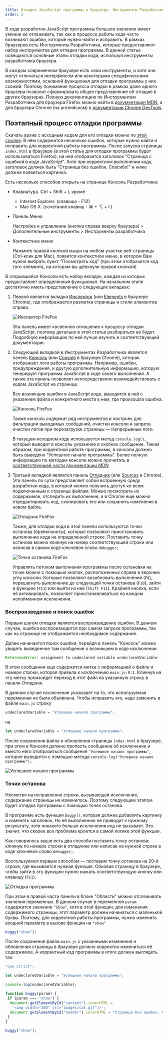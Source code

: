 ```yaml
---
title: Отладка JavaScript программы в браузере. Инструменты Разработчика
order: 3
---
```


В ходе разработки JavaScript программы большое значение имеет умение её отлаживать, так как в процессе работы кода часто возникают ошибки, которые нужно найти и исправить. В рамках браузеров есть Инструменты Разработчика, которые предоставляют набор инструментов для отладки программы. В данной статье освещаются основные этапы отладки кода, используя инструменты разработчика браузера.

В каждом современном браузере есть свои инструменты, и хотя они могут отличаться интерфейсом или некоторыми специфическими возможностями, основной функционал для отладки программы у них схожий. Поэтому понимание процесса отладки в рамках даже одного браузера позволит сформировать общее представление об отладке в других браузерах. Полную документацию по Инструментам Разработчика для браузера Firefox можно найти в [документации MDN](https://developer.mozilla.org/ru/docs/Tools), а для браузера Chrome (на английском) в [документации Chrome DevTools](https://developers.google.com/web/tools/chrome-devtools/#discover-devtools).

## Поэтапный процесс отладки программы

Скачать архив с исходным кодом для его отладки можно по [этой ссылке](/source_code/intro/troublshooting.zip). В нём содержится несколько ошибок, которые нужно найти и исправить для корректной работы программы. После запуска страницы `index.html` в браузере (в этой статье для отладки программы будет использоваться Firefox), на ней отобразится заголовок "Страница с ошибкой в коде JavaScript". Хотя при корректном выполнении кода, заголовок должен быть "Страница без ошибок. Спасибо!" и ниже должна появиться картинка.

Есть несколько способов открыть на странице Консоль Разработчика:

- Клавиатура. Ctrl + Shift + I, кроме

  - Internet Explorer. (клавиша - F12)
  - Mac OS X. (сочетание клавиш - ⌘ + ⌥ + I )

- Панель Меню

  Настройка и управление (кнопка справа вверху браузера) > Дополнительные инструменты > Инструменты разработчика

- Контекстное меню

  Нажмите правой кнопкой мыши на любом участке веб-страницы (Ctrl-клик для Mac), появится контекстное меню, в котором Вам нужно выбрать пункт "Посмотреть код" (при этом отобразится код того элемента, на котором вы щёлкнули правой кнопкой)

В открывшейся Консоли есть набор вкладок, каждая из которых предоставляет определенный функционал. На начальном этапе достаточно иметь представление о следующих вкладках:

1. Первой является вкладка [Инспектор](https://developer.mozilla.org/ru/docs/Tools/Page_Inspector) (или [Elements](https://developers.google.com/web/tools/chrome-devtools/#elements) в браузере Chrome), где отображается разметка страницы и стили элементов справа.

   ![Инспектор FireFox](/assets/images/intro/inspector.jpg)

   Эта панель имеет косвенное отношение к процессу отладки JavaScript, поэтому детально в этой статье разбираться не будет. Подробную информацию по ней лучше изучить в соответствующей документации.

2. Следующей вкладкой в Инструментах Разработчика является панель [Консоль](https://developer.mozilla.org/ru/docs/Tools/Web_Console) (или [Console](https://developers.google.com/web/tools/chrome-devtools/#console) в браузере Chrome), которая отображает логи работы программы. Например, ошибки, предупреждения, и другую дополнительную информацию, которую генерирует программа JavaScript в ходе своего выполнения. А также эта панель позволяет непосредственно взаимодействовать с кодом JavaScript на странице.

   Все возникшие ошибки в JavaScript коде, выводятся в ней с указанием файла и конкретного места в нем, где произошла ошибка.

   ![Консоль FireFox](/assets/images/intro/console.jpg)

   Также консоль содержит ряд инструментов и настроек для фильтрации выводимых сообщений, очистки консоли и запрета очистки логов при перезагрузке страницы — Непрерывные логи.

   В текущем исходном коде используется метод `console.log()`, который выводит в консоль указанное в скобках сообщение. Таким образом, при корректной работе программы, в консоли должно быть выведено "Успешное начало программы". Более полную информацию по методам консоли можно прочитать в [соответствующей части документации MDN](https://developer.mozilla.org/ru/docs/Tools/Web_Console#%D0%96%D1%83%D1%80%D0%BD%D0%B0%D0%BB%D1%8C%D0%BD%D1%8B%D0%B5_%D1%81%D0%BE%D0%BE%D0%B1%D1%89%D0%B5%D0%BD%D0%B8%D1%8F)

3. Третьей вкладкой является панель [Отладчик](https://developer.mozilla.org/ru/docs/Tools/Debugger) (или [Sources](https://developers.google.com/web/tools/chrome-devtools/#sources) в Chrome). Эта панель по сути представляет собой встроенную среду разработки кода, в которой можно получить доступ ко всем подключенным к странице файлам. Можно посмотреть их содержимое, отследить их выполнение, а в Chrome еще можно отредактировать код, скопировать его или сохранить изменения в новом файле.

   ![Отладчик FireFox](/assets/images/intro/sources.jpg)

   Также, для отладки кода в этой панели используются точки останова (брейкпоинты), которые позволяют приостановить выполнение кода на определенной строке. Поставить точку останова можно кликнув на номер соответствующей строки или написав в самом коде ключевое слово `debugger;`

   ![Точки останова FireFox](/assets/images/intro/breakpoints.jpg)

   Управлять потоком выполнения программы после остановки на точке можно с помощью кнопок, расположенных справа в верхнем углу консоли. Которые позволяют возобновить выполнение (`F8`), перешагнуть выполнение до следующей точки останова (`F10`), зайти в функцию (`F11`) или выйти из неё (`Shift F11`). Крайняя кнопка, если её активировать, позволяет приостанавливаться на каждом непойманном исключении.

### Воспроизведение и поиск ошибок

Первым шагом отладки является воспроизведение ошибки. В данном случае, ошибка воспроизводится при самом запуске программы, так как на странице не отображается необходимое содержание.

Далее начинается поиск ошибки, перейдя в панель "Консоль" можно увидеть выведенное там сообщение о возникшем в коде исключении.

```javascript
ReferenceError: assignment to undeclared variable undeclaredVariable
```

В этом сообщении еще содержится метка с информацией о файле и номере строки, которая привела к исключению `main.js:8:1`. Кликнув на эту метку произойдет переход в этот файл на указанную строку в панели Отладчик.

В данном случае исключение указывает на то, что используемая переменная не была объявлена. Чтобы исправить это, надо заменить в файле `main.js` строку

```javascript
undeclaredVariable = "Успешное начало программы";
```

на

```javascript
let undeclaredVariable = "Успешное начало программы";
```

После сохранения файла и обновления страницы `index.html` в браузере, при этом в Консоли должно пропасть сообщение об исключении и вместо него отобразиться сообщение `"Успешное начало программы"`, которое выводится с помощью метода `console.log("Успешное начало программы");`

![Успешное начало программы](/assets/images/intro/example_start.jpg)

### Точки останова

Несмотря на исправление строки, вызывающей исключение, содержание страницы не изменилось. Поэтому следующим этапом будет отладка программы с помощью точек останова.

В программе есть функция `buggy()`, которая должна добавлять картинку и изменять заголовок. Но её выполнению не приводит к нужному результату, хотя никакого больше исключения код не вызывает. Это значит, что скорее все проблема кроется в самой логике этой функции.

Как говорилось выше есть два способа поставить точку останова: кликнув по номере строки в отладчике или написав на нужной строке в коде ключевое слово `debugger;`.

Воспользуемся первым способом — поставим точку останова на 20-й строке, где вызывается нужная функция. Обновив страницу в браузере, чтобы зайти в эту функцию нужно нажать соответствующую кнопку или клавишу (`F11`).

![Отладка программы](/assets/images/intro/example_debug.jpg)

При этом в правой части панели в блоке "Области" можно отслеживать значения переменных. В данном случае в переменной `param` содержится значение `"Show"`, хотя в этой функции, для изменения содержимого страницы, этот параметр должен начинаться с маленькой буквы. Поэтому, для корректной работы программы, нужно изменить входной параметр в вызове функции на `"show"`

```javascript
buggy("show");
```

После сохранения файла `main.js` с указанными изменения и обновления страницы в браузере должно корректно измениться её содержимое. А корректный код программы в итоге должен выглядеть так:

```javascript
"use strict";

let undeclaredVariable = "Успешное начало программы";

console.log(undeclaredVariable);

function buggy(param) {
 if (param === "show") {
  document.getElementById("content").innerHTML =
   '<img width="300" src="images/cat.gif"/>';
  document.getElementById("header").innerHTML = "Страница без ошибок. Спасибо!";
 }
}

buggy("show");
```
